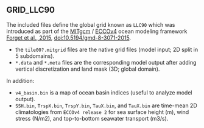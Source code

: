 
## GRID_LLC90

The included files define the global grid known as `LLC90` which was introduced as part of the [MITgcm](http://mitgcm.org) / [ECCOv4](https://www.ecco-group.org) ocean modeling framework [Forget et al., 2015](http://www.geosci-model-dev.net/8/3071/2015/), [doi:10.5194/gmd-8-3071-2015](https://doi.org/10.5194/gmd-8-3071-2015).

- the `tile00?.mitgrid` files are the native grid files (model input; 2D split in 5 subdomains).
- `*.data` and `*.meta` files are the corresponding model output after adding vertical discretization and land mask (3D; global domain).

In addition:

- `v4_basin.bin` is a map of ocean basin indices (useful to analyze model output).
- `SSH.bin`, `TrspX.bin`, `TrspY.bin`, `TauX.bin`, and `TauX.bin` are time-mean 2D climatologies from `ECCOv4 release 2` for sea surface height (m), wind stress (N/m2), and top-to-bottom seawater transport (m3/s).

